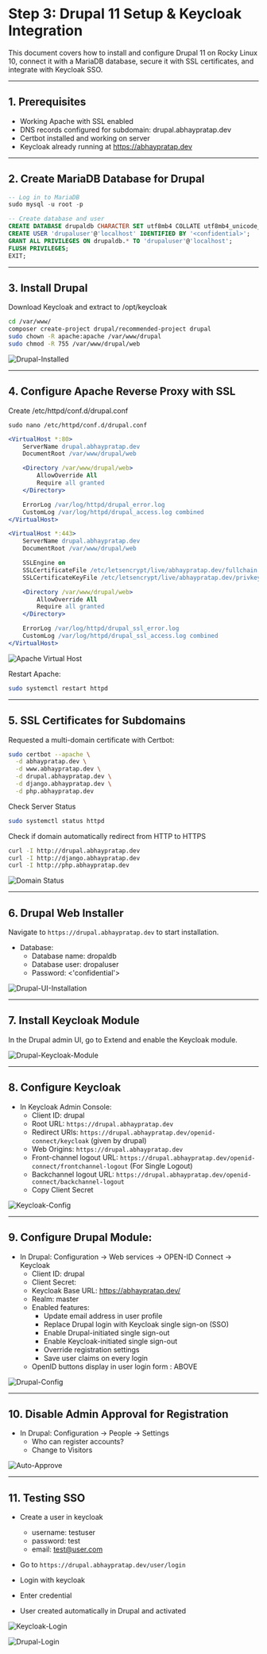 # Step 3: Drupal 11 Setup & Keycloak Integration

This document covers how to install and configure Drupal 11 on Rocky Linux 10, connect it with a MariaDB database, secure it with SSL certificates, and integrate with Keycloak SSO.

---

## 1. Prerequisites

- Working Apache with SSL enabled
- DNS records configured for subdomain: drupal.abhaypratap.dev
- Certbot installed and working on server
- Keycloak already running at https://abhaypratap.dev

---

## 2. Create MariaDB Database for Drupal

```sql
-- Log in to MariaDB
sudo mysql -u root -p

-- Create database and user
CREATE DATABASE drupaldb CHARACTER SET utf8mb4 COLLATE utf8mb4_unicode_ci;
CREATE USER 'drupaluser'@'localhost' IDENTIFIED BY '<confidential>';
GRANT ALL PRIVILEGES ON drupaldb.* TO 'drupaluser'@'localhost';
FLUSH PRIVILEGES;
EXIT;
```

---

## 3. Install Drupal

Download Keycloak and extract to /opt/keycloak

```bash
cd /var/www/
composer create-project drupal/recommended-project drupal
sudo chown -R apache:apache /var/www/drupal
sudo chmod -R 755 /var/www/drupal/web
```

![Drupal-Installed](screenshots/drupal/Drupal-Installed.png)

---

## 4. Configure Apache Reverse Proxy with SSL

Create /etc/httpd/conf.d/drupal.conf

`sudo nano /etc/httpd/conf.d/drupal.conf`

```apache
<VirtualHost *:80>
    ServerName drupal.abhaypratap.dev
    DocumentRoot /var/www/drupal/web

    <Directory /var/www/drupal/web>
        AllowOverride All
        Require all granted
    </Directory>

    ErrorLog /var/log/httpd/drupal_error.log
    CustomLog /var/log/httpd/drupal_access.log combined
</VirtualHost>

<VirtualHost *:443>
    ServerName drupal.abhaypratap.dev
    DocumentRoot /var/www/drupal/web

    SSLEngine on
    SSLCertificateFile /etc/letsencrypt/live/abhaypratap.dev/fullchain.pem
    SSLCertificateKeyFile /etc/letsencrypt/live/abhaypratap.dev/privkey.pem

    <Directory /var/www/drupal/web>
        AllowOverride All
        Require all granted
    </Directory>

    ErrorLog /var/log/httpd/drupal_ssl_error.log
    CustomLog /var/log/httpd/drupal_ssl_access.log combined
</VirtualHost>
```

![Apache Virtual Host](screenshots/drupal/Apache-Virtual-Host.png)

Restart Apache:

```bash
sudo systemctl restart httpd
```

---

## 5. SSL Certificates for Subdomains

Requested a multi-domain certificate with Certbot:

```bash
sudo certbot --apache \
  -d abhaypratap.dev \
  -d www.abhaypratap.dev \
  -d drupal.abhaypratap.dev \
  -d django.abhaypratap.dev \
  -d php.abhaypratap.dev
```

Check Server Status

```bash
sudo systemctl status httpd
```

Check if domain automatically redirect from HTTP to HTTPS

```bash
curl -I http://drupal.abhaypratap.dev
curl -I http://django.abhaypratap.dev
curl -I http://php.abhaypratap.dev
```

![Domain Status](screenshots/drupal/Domain-Status.jpeg)

---

## 6. Drupal Web Installer

Navigate to `https://drupal.abhaypratap.dev` to start installation.

- Database:
  - Database name: dropaldb
  - Database user: dropaluser
  - Password: <'confidential'>

![Drupal-UI-Installation](screenshots/drupal/Drupal-UI-Installation.jpeg)

---

## 7. Install Keycloak Module

In the Drupal admin UI, go to Extend and enable the Keycloak module.

![Drupal-Keycloak-Module](screenshots/drupal/Keycloak-Module.jpeg)

---

## 8. Configure Keycloak

- In Keycloak Admin Console:
  - Client ID: drupal
  - Root URL: `https://drupal.abhaypratap.dev`
  - Redirect URIs: `https://drupal.abhaypratap.dev/openid-connect/keycloak` (given by drupal)
  - Web Origins: `https://drupal.abhaypratap.dev`
  - Front-channel logout URL: `https://drupal.abhaypratap.dev/openid-connect/frontchannel-logout` (For Single Logout)
  - Backchannel logout URL: `https://drupal.abhaypratap.dev/openid-connect/backchannel-logout`
  - Copy Client Secret

![Keycloak-Config](screenshots/drupal/Keycloak-Config.png)

---

## 9. Configure Drupal Module:

- In Drupal: Configuration -> Web services -> OPEN-ID Connect -> Keycloak
  - Client ID: drupal
  - Client Secret: <from Keycloak>
  - Keycloak Base URL: https://abhaypratap.dev/
  - Realm: master
  - Enabled features:
    - Update email address in user profile
    - Replace Drupal login with Keycloak single sign-on (SSO)
    - Enable Drupal-initiated single sign-out
    - Enable Keycloak-initiated single sign-out
    - Override registration settings
    - Save user claims on every login
  - OpenID buttons display in user login form : ABOVE

![Drupal-Config](screenshots/drupal/Drupal-Config.png)

---

## 10. Disable Admin Approval for Registration

- In Drupal: Configuration -> People -> Settings
  - Who can register accounts?
  - Change to Visitors

![Auto-Approve](screenshots/drupal/Auto-Approve.png)

---

## 11. Testing SSO

- Create a user in keycloak

  - username: testuser
  - password: test
  - email: test@user.com

- Go to `https://drupal.abhaypratap.dev/user/login`
- Login with keycloak
- Enter credential
- User created automatically in Drupal and activated

![Keycloak-Login](screenshots/drupal/Keycloak-Login.png)

![Drupal-Login](screenshots/drupal/Drupal-Login.png)

